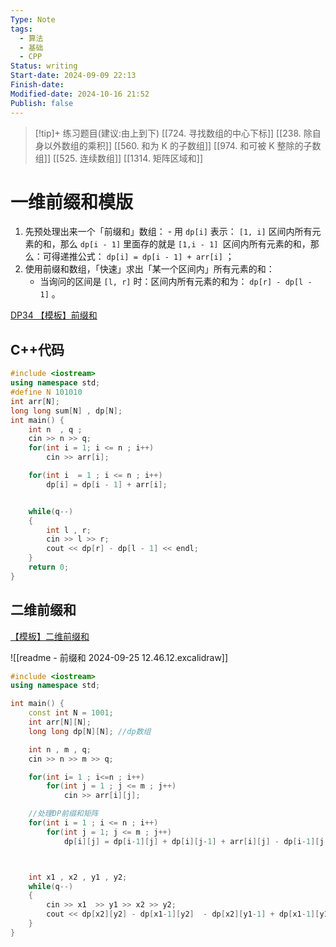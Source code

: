 ```yaml
---
Type: Note
tags: 
  - 算法
  - 基础
  - CPP
Status: writing
Start-date: 2024-09-09 22:13
Finish-date: 
Modified-date: 2024-10-16 21:52
Publish: false
---
```




> [!tip]+ 练习题目(建议:由上到下)
> [[724. 寻找数组的中心下标]]
> [[238. 除自身以外数组的乘积]]
> [[560. 和为 K 的子数组]]
> [[974. 和可被 K 整除的子数组]]
> [[525. 连续数组]]
> [[1314. 矩阵区域和]]

# 一维前缀和模版
1.   先预处理出来一个「前缀和」数组：
	- 用 `dp[i]` 表示： `[1, i]` 区间内所有元素的和，那么 `dp[i - 1]` 里面存的就是 `[1,i - 1] `区间内所有元素的和，那么：可得递推公式： `dp[i] = dp[i - 1] + arr[i]` ；
2. 使用前缀和数组，「快速」求出「某一个区间内」所有元素的和：
	- 当询问的区间是 `[l, r]` 时：区间内所有元素的和为： `dp[r] - dp[l - 1]` 。

[DP34 【模板】前缀和](https://www.nowcoder.com/practice/acead2f4c28c401889915da98ecdc6bf?tpId=230&tqId=2021480&ru=/exam/oj&qru=/ta/dynamic-programming/question-ranking&sourceUrl=%2Fexam%2Foj%3Fpage%3D1%26tab%3D%25E7%25AE%2597%25E6%25B3%2595%25E7%25AF%2587%26topicId%3D196)

## C++代码
```cpp
#include <iostream>
using namespace std;
#define N 101010
int arr[N];
long long sum[N] , dp[N];
int main() {
    int n  , q ; 
    cin >> n >> q;
    for(int i = 1; i <= n ; i++)
        cin >> arr[i];

    for(int i  = 1 ; i <= n ; i++)
        dp[i] = dp[i - 1] + arr[i];


    while(q--)
    {
        int l , r;
        cin >> l >> r;
        cout << dp[r] - dp[l - 1] << endl;
    }
    return 0;
}

```


## 二维前缀和
[【模板】二维前缀和](https://www.nowcoder.com/practice/99eb8040d116414ea3296467ce81cbbc?tpId=230&tqId=2023819&ru=/exam/oj&qru=/ta/dynamic-programming/question-ranking&sourceUrl=%2Fexam%2Foj%3Fpage%3D1%26tab%3D%25E7%25AE%2597%25E6%25B3%2595%25E7%25AF%2587%26topicId%3D196)

![[readme - 前缀和 2024-09-25 12.46.12.excalidraw]]
```cpp
#include <iostream>
using namespace std;

int main() {
    const int N = 1001;
    int arr[N][N];
    long long dp[N][N]; //dp数组

    int n , m , q;
    cin >> n >> m >> q;

    for(int i= 1 ; i<=n ; i++)
        for(int j = 1 ; j <= m ; j++)
            cin >> arr[i][j];

    //处理DP前缀和矩阵
    for(int i = 1 ; i <= n ; i++)
        for(int j = 1; j <= m ; j++)
            dp[i][j] = dp[i-1][j] + dp[i][j-1] + arr[i][j] - dp[i-1][j-1];



    int x1 , x2 , y1 , y2;
    while(q--)
    {
        cin >> x1  >> y1 >> x2 >> y2;
        cout << dp[x2][y2] - dp[x1-1][y2]  - dp[x2][y1-1] + dp[x1-1][y1-1] << endl;
    }
}
```

